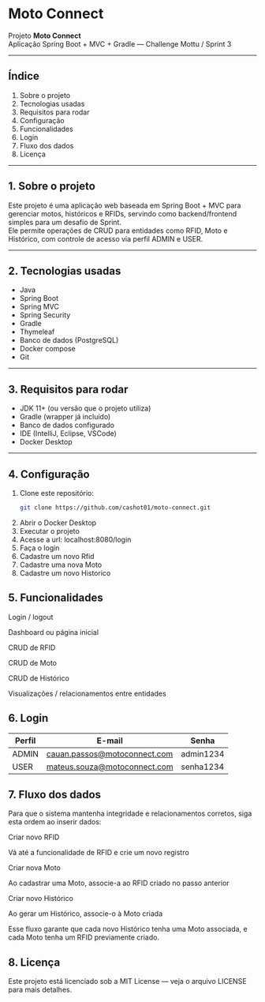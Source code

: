 # Moto Connect

Projeto **Moto Connect**  
Aplicação Spring Boot + MVC + Gradle — Challenge Mottu / Sprint 3

---

## Índice

1. Sobre o projeto  
2. Tecnologias usadas  
3. Requisitos para rodar  
4. Configuração  
5. Funcionalidades  
6. Login  
7. Fluxo dos dados    
8. Licença  

---

## 1. Sobre o projeto

Este projeto é uma aplicação web baseada em Spring Boot + MVC para gerenciar motos, históricos e RFIDs, servindo como backend/frontend simples para um desafio de Sprint.  
Ele permite operações de CRUD para entidades como RFID, Moto e Histórico, com controle de acesso via perfil ADMIN e USER.

---

## 2. Tecnologias usadas

- Java  
- Spring Boot  
- Spring MVC  
- Spring Security 
- Gradle  
- Thymeleaf  
- Banco de dados (PostgreSQL)
- Docker compose
- Git  

---

## 3. Requisitos para rodar

- JDK 11+ (ou versão que o projeto utiliza)  
- Gradle (wrapper já incluído)  
- Banco de dados configurado
- IDE (IntelliJ, Eclipse, VSCode)
- Docker Desktop

---

## 4. Configuração

1. Clone este repositório:  
   ```bash
   git clone https://github.com/cashot01/moto-connect.git

2. Abrir o Docker Desktop
3. Executar o projeto
4. Acesse a url: localhost:8080/login
5. Faça o login
6. Cadastre um novo Rfid
7. Cadastre uma nova Moto
8. Cadastre um novo Historico

## 5. Funcionalidades 
  

Login / logout

Dashboard ou página inicial

CRUD de RFID

CRUD de Moto

CRUD de Histórico

Visualizações / relacionamentos entre entidades


## 6. Login
  | Perfil | E-mail                                                              | Senha     |
| ------ | ------------------------------------------------------------------- | --------- |
| ADMIN  | cauan.passos@motoconnect.com | admin1234 |
| USER   | mateus.souza@motoconnect.com | senha1234 |


## 7. Fluxo dos dados 

Para que o sistema mantenha integridade e relacionamentos corretos, siga esta ordem ao inserir dados:

Criar novo RFID

Vá até a funcionalidade de RFID e crie um novo registro 

Criar nova Moto

Ao cadastrar uma Moto, associe-a ao RFID criado no passo anterior

Criar novo Histórico

Ao gerar um Histórico, associe-o à Moto criada

Esse fluxo garante que cada novo Histórico tenha uma Moto associada, e cada Moto tenha um RFID previamente criado.


## 8. Licença

Este projeto está licenciado sob a MIT License — veja o arquivo LICENSE para mais detalhes.

